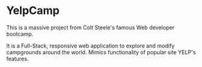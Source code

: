 # YelpCamp
This is a massive project from Colt Steele's famous Web developer bootcamp. 

It is a Full-Stack, responsive web application to explore and modify campgrounds around the world. Mimics functionality of popular site YELP's features. 
